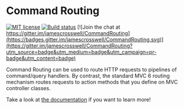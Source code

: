 # Command Routing

[![MIT license](http://img.shields.io/badge/license-MIT-brightgreen.svg)](./LICENSE.md)
[![Build status](https://ci.appveyor.com/api/projects/status/fs9d54tb46t69kkd/branch/master?svg=true)](https://ci.appveyor.com/project/jamescrosswell/commandrouting/branch/master)
[![Join the chat at https://gitter.im/jamescrosswell/CommandRouting](https://badges.gitter.im/jamescrosswell/CommandRouting.svg)](https://gitter.im/jamescrosswell/CommandRouting?utm_source=badge&utm_medium=badge&utm_campaign=pr-badge&utm_content=badge)

Command Routing can be used to route HTTP requests to pipelines of command/query handlers. By contrast, the standard MVC 6 routing mechanism routes requests to action methods that you define on MVC controller classes.

Take a look at [the documentation](http://commandrouting.readthedocs.io/en/latest/)  if you want to learn more!

